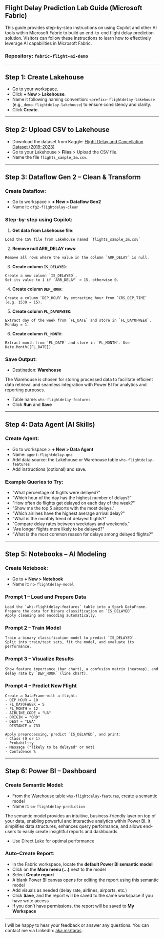 
## Flight Delay Prediction Lab Guide (Microsoft Fabric)

This guide provides step-by-step instructions on using Copilot and other AI tools within Microsoft Fabric to build an end-to-end flight delay prediction solution. Visitors can follow these instructions to learn how to effectively leverage AI capabilities in Microsoft Fabric.

### Repository: `fabric-flight-ai-demo`

---

## Step 1: Create Lakehouse
- Go to your workspace.
- Click **+ New > Lakehouse**.
- Name it following naming convention: `<prefix>-flightdelay-lakehouse` (e.g., `demo-flightdelay-lakehouse`) to ensure consistency and clarity.
- Click **Create**.

---

## Step 2: Upload CSV to Lakehouse
- Download the dataset from Kaggle: [Flight Delay and Cancellation Dataset (2019–2023)](https://www.kaggle.com/datasets/patrickzel/flight-delay-and-cancellation-dataset-2019-2023)
- Go to your Lakehouse > **Files** > Upload the CSV file.
- Name the file `flights_sample_3m.csv`.

---

## Step 3: Dataflow Gen 2 – Clean & Transform

### Create Dataflow:
- Go to workspace > **+ New > Dataflow Gen2**
- Name it: `dfg2-flightdelay-clean`

### Step-by-step using Copilot:

1. **Get data from Lakehouse file**:
```plaintext
Load the CSV file from Lakehouse named `flights_sample_3m.csv`
```

2. **Remove null ARR_DELAY rows**:
```plaintext
Remove all rows where the value in the column `ARR_DELAY` is null.
```

3. **Create column `IS_DELAYED`**:
```plaintext
Create a new column `IS_DELAYED`.
Set its value to 1 if `ARR_DELAY` > 15, otherwise 0.
```

4. **Create column `DEP_HOUR`**:
```plaintext
Create a column `DEP_HOUR` by extracting hour from `CRS_DEP_TIME` (e.g. 1530 → 15).
```

5. **Create column `FL_DAYOFWEEK`**:
```plaintext
Extract day of the week from `FL_DATE` and store in `FL_DAYOFWEEK`. Monday = 1.
```

6. **Create column `FL_MONTH`**:
```plaintext
Extract month from `FL_DATE` and store in `FL_MONTH`. Use Date.Month([FL_DATE]).
```

### Save Output:
- Destination: **Warehouse**

The Warehouse is chosen for storing processed data to facilitate efficient data retrieval and seamless integration with Power BI for analytics and reporting purposes.
- Table name: `whs-flightdelay-features`
- Click **Run** and **Save**

---

## Step 4: Data Agent (AI Skills)

### Create Agent:
- Go to workspace > **+ New > Data Agent**
- Name: `agent-flightdelay-qna`
- Add data source: the Lakehouse or Warehouse table `whs-flightdelay-features`
- Add instructions (optional) and save.

### Example Queries to Try:
- "What percentage of flights were delayed?"
- "Which hour of the day has the highest number of delays?"
- "How often do flights get delayed on each day of the week?"
- "Show me the top 5 airports with the most delays."
- "Which airlines have the highest average arrival delay?"
- "What is the monthly trend of delayed flights?"
- "Compare delay rates between weekdays and weekends."
- "Are longer flights more likely to be delayed?"
- "What is the most common reason for delays among delayed flights?"

---

## Step 5: Notebooks – AI Modeling

### Create Notebook:
- Go to **+ New > Notebook**
- Name it: `nb-flightdelay-model`

### Prompt 1 – Load and Prepare Data
```plaintext
Load the `whs-flightdelay-features` table into a Spark DataFrame.
Prepare the data for binary classification on `IS_DELAYED`.
Apply cleaning and encoding automatically.
```

### Prompt 2 – Train Model
```plaintext
Train a binary classification model to predict `IS_DELAYED`.
Split into train/test sets, fit the model, and evaluate its performance.
```

### Prompt 3 – Visualize Results
```plaintext
Show feature importance (bar chart), a confusion matrix (heatmap), and delay rate by `DEP_HOUR` (line chart).
```

### Prompt 4 – Predict New Flight
```plaintext
Create a DataFrame with a flight:
- DEP_HOUR = 18
- FL_DAYOFWEEK = 5
- FL_MONTH = 12
- AIRLINE_CODE = "UA"
- ORIGIN = "ORD"
- DEST = "LGA"
- DISTANCE = 733

Apply preprocessing, predict `IS_DELAYED`, and print:
- Class (0 or 1)
- Probability
- Message ("likely to be delayed" or not)
- Confidence %
```

---

## Step 6: Power BI – Dashboard

### Create Semantic Model:
- From the Warehouse table `whs-flightdelay-features`, create a semantic model
- Name it: `sm-flightdelay-prediction`

The semantic model provides an intuitive, business-friendly layer on top of your data, enabling powerful and interactive analytics within Power BI. It simplifies data structures, enhances query performance, and allows end-users to easily create insightful reports and dashboards.
- Use Direct Lake for optimal performance

### Auto-Create Report:
- In the Fabric workspace, locate the **default Power BI semantic model**
- Click on the **More menu (…)** next to the model
- Select **Create report**
- A blank Power BI canvas opens for editing the report using this semantic model
- Add visuals as needed (delay rate, airlines, airports, etc.)
- Click **Save**, and the report will be saved to the same workspace if you have write access
- If you don’t have permissions, the report will be saved to **My Workspace**

---

I will be happy to hear your feedback or answer any questions. You can contact me via LinkedIn: [aka.ms/taras](https://aka.ms/taras).
